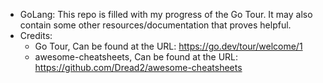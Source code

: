 * GoLang: This repo is filled with my progress of the Go Tour. It may also contain some other resources/documentation that proves helpful. 
* Credits:
  * Go Tour, Can be found at the URL: https://go.dev/tour/welcome/1
  * awesome-cheatsheets, Can be found at the URL: https://github.com/Dread2/awesome-cheatsheets
